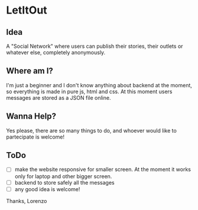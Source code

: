 # LetItOut

## Idea

A "Social Network" where users can publish their stories, their outlets or whatever else, completely anonymously.

## Where am I?

I'm just a beginner and I don't know anything about backend at the moment, so everything is made in pure js, html and css.
At this moment users messages are stored as a JSON file online.

## Wanna Help?

Yes please, there are so many things to do, and whoever would like to partecipate is welcome!

## ToDo

- [ ] make the website responsive for smaller screen. At the moment it works only for laptop and other bigger screen.
- [ ] backend to store safely all the messages
- [ ] any good idea is welcome!

Thanks, Lorenzo
